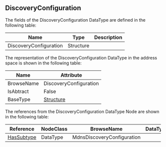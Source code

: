 <!-- datatype -->
## DiscoveryConfiguration
<!-- end of description -->
The fields of the DiscoveryConfiguration DataType are defined in the following table:  

|Name|Type|Description|
|---|---|---|
|DiscoveryConfiguration|Structure||

The representation of the DiscoveryConfiguration DataType in the address space is shown in the following table:  

|Name|Attribute|
|---|---|
|BrowseName|DiscoveryConfiguration|
|IsAbtract|False|
|BaseType|[Structure](../../../Part3/DataTypes/Structure/readme.md)|

The references from the DiscoveryConfiguration DataType Node are shown in the following table:  

|Reference|NodeClass|BrowseName|DataType|TypeDefinition|ModellingRule|
|---|---|---|---|---|---|
|[HasSubtype](../../../Part3/ReferenceTypes/HasSubtype/readme.md)|DataType|MdnsDiscoveryConfiguration||||

